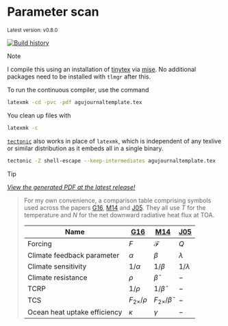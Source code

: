 # Parameter scan

<sup>Latest version: v0.8.0</sup> <!-- x-release-please-version -->

[![Build history](https://buildstats.info/github/chart/engeir/parameter-scan?branch=main)](https://github.com/engeir/parameter-scan/actions)

<!-- dprint-ignore-start -->
> [!NOTE]
>
> I compile this using an installation of [tinytex] via [mise]. No additional packages
> need to be installed with `tlmgr` after this.
<!-- dprint-ignore-end -->

To run the continuous compiler, use the command

```bash
latexmk -cd -pvc -pdf agujournaltemplate.tex
```

You clean up files with

```bash
latexmk -c
```

[`tectonic`] also works in place of `latexmk`, which is independent of any texlive or
similar distribution as it embeds all in a single binary.

```bash
tectonic -Z shell-escape --keep-intermediates agujournaltemplate.tex
```

<!-- dprint-ignore-start -->
> [!TIP]
>
> [_View the generated PDF at the latest release!_](https://github.com/engeir/parameter-scan/releases/download/v0.8.0/agujournaltemplate.pdf) <!-- x-release-please-version -->
<!-- dprint-ignore-end -->

> For my own convenience, a comparison table comprising symbols used across the papers
> [G16], [M14] and [J05]. They all use $T$ for the temperature and $N$ for the net
> downward radiative heat flux at TOA.
>
> | Name                         | [G16]              | [M14]                       | [J05]       |
> | ---------------------------- | ------------------ | --------------------------- | ----------- |
> | Forcing                      | $F$                | $\mathcal{F}$               | $Q$         |
> | Climate feedback parameter   | $\alpha$           | $\beta$                     | $\lambda$   |
> | Climate sensitivity          | $1/\alpha$         | $1/\beta$                   | $1/\lambda$ |
> | Climate resistance           | $\rho$             | $\tilde{\beta}$             | $-$         |
> | TCRP                         | $1/\rho$           | $1/\tilde{\beta}$           | $-$         |
> | TCS                          | $F_{2\times}/\rho$ | $F_{2\times}/\tilde{\beta}$ | $-$         |
> | Ocean heat uptake efficiency | $\kappa$           | $\gamma$                    | $-$         |

[G16]: https://doi.org/10.1007/s00382-016-3055-1
[M14]: https://doi.org/10.1175/JCLI-D-14-00214.1
[J05]: https://doi.org/10.1007/s00382-005-0066-8
[mise]: https://mise.jdx.dev/
[tinytex]: https://yihui.org/tinytex/
[`tectonic`]: https://github.com/tectonic-typesetting/tectonic
